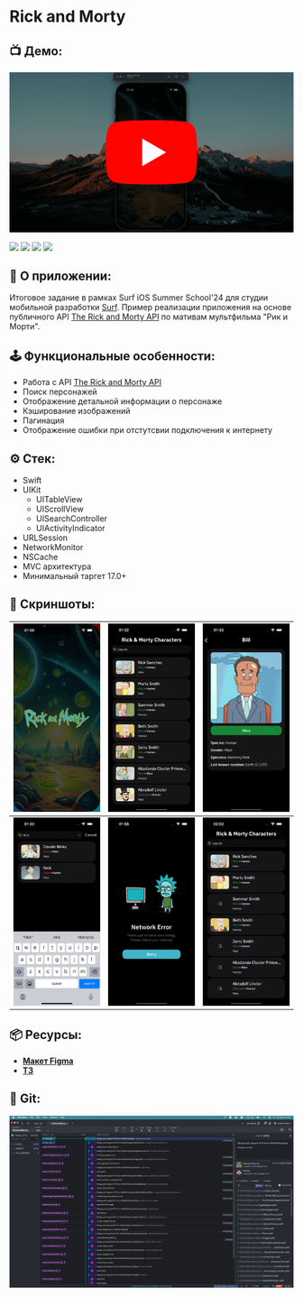 # Rick and Morty

## 📺 Демо:
[![Демонстрация приложения](https://github.com/AleksPt/RickAndMorty/blob/main/Media/demo.png)](https://youtu.be/Lof3Mfi8sB4)
<p align="left"> 
<a href="https://www.swift.org">
<img src="https://img.shields.io/badge/Swift - 50B498"/></a>
<a href="https://developer.apple.com/ios/">
<img src="https://img.shields.io/badge/iOS 17.0+-E68369"/></a>
<a href="https://developer.apple.com/documentation/uikit">
<img src="https://img.shields.io/badge/UIKit-5AB2FF"/></a>
<a href="https://developer.apple.com/library/archive/documentation/General/Conceptual/DevPedia-CocoaCore/MVC.html">
<img src="https://img.shields.io/badge/MVC-F2AFEF"/></a>
</p>

## 📱 О приложении:
Итоговое задание в рамках Surf iOS Summer School'24 для студии мобильной разработки [Surf](https://surf.ru/). Пример реализации приложения на основе публичного API [The Rick and Morty API](https://rickandmortyapi.com/documentation/) по мативам мультфильма "Рик и Морти".

## 🕹️ Функциональные особенности:
- Работа с API [The Rick and Morty API](https://rickandmortyapi.com/documentation/)
- Поиск персонажей
- Отображение детальной информации о персонаже
- Кэширование изображений
- Пагинация
- Отображение ошибки при отстутсвии подключения к интернету

## ⚙️ Стек:
- Swift
- UIKit
  + UITableView
  + UIScrollView
  + UISearchController
  + UIActivityIndicator
- URLSession
- NetworkMonitor
- NSCache
- MVC архитектура
- Минимальный таргет 17.0+

## 📸 Скриншоты:
| ![preview](https://github.com/AleksPt/RickAndMorty/blob/main/Media/1.png) |![preview](https://github.com/AleksPt/RickAndMorty/blob/main/Media/2.png) | ![preview](https://github.com/AleksPt/RickAndMorty/blob/main/Media/3.png)
|-------|----------|---------|
| ![preview](https://github.com/AleksPt/RickAndMorty/blob/main/Media/4.png) |![preview](https://github.com/AleksPt/RickAndMorty/blob/main/Media/5.png) | ![preview](https://github.com/AleksPt/RickAndMorty/blob/main/Media/6.png)

## 📦 Ресурсы:
- [**Макет Figma**](https://www.figma.com/design/DNcOjug1u2gEnigYyEmKl9/RickAndMorty?node-id=0-1&t=vIMcwredlJUmowiU-1)
- [**ТЗ**](https://docs.google.com/document/d/1-hFVkz_KzfgwqjxBqyMTDbL6Ss3kwmjbJu_RV5BboTs/edit?usp=sharing)

## 🔀 Git:
![preview](https://github.com/AleksPt/RickAndMorty/blob/main/Media/git.png)
